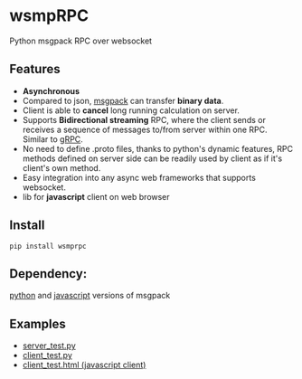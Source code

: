 # wsmpRPC

Python msgpack RPC over websocket

## Features

* **Asynchronous**
* Compared to json, [msgpack](https://msgpack.org/) can transfer **binary data**.
* Client is able to **cancel** long running calculation on server.
* Supports **Bidirectional streaming** RPC, where the client sends or receives a sequence of messages to/from server within one RPC. Similar to [gRPC](https://grpc.io/docs/tutorials/basic/python/).
* No need to define .proto files, thanks to python's dynamic features, RPC methods defined on server side can be readily used by client as if it's client's own method.
* Easy integration into any async web frameworks that supports websocket.
* lib for **javascript** client on web browser

## Install

`pip install wsmprpc`

## Dependency:
[python](https://msgpack.org/) and [javascript](https://github.com/ygoe/msgpack.js) versions of msgpack 

## Examples
* [server_test.py](https://github.com/hyansuper/wsmprpc/blob/master/examples/server_test.py)
* [client_test.py](https://github.com/hyansuper/wsmprpc/blob/master/examples/client_test.py)
* [client_test.html (javascript client)](https://github.com/hyansuper/wsmprpc/blob/master/js/client_test.js)